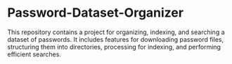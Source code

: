 # Password-Dataset-Organizer
This repository contains a project for organizing, indexing, and searching a dataset of passwords. It includes features for downloading password files, structuring them into directories, processing for indexing, and performing efficient searches.
